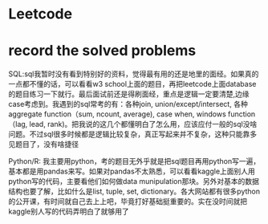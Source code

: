 # Leetcode

# record the solved problems


SQL:sql我暂时没有看到特别好的资料，觉得最有用的还是地里的面经。如果真的一点都不懂的话，可以看看w3 school上面的题目，再把leetcode上面database的题目练习一下就行。最后面试前还是得刷面经，重点是逻辑一定要清楚,边缘case考虑到。我遇到的sql常考的有：各种join, union/except/intersect, 各种aggregate function（sum, ncount, average), case when, windows function（lag, lead, rank)。把我说的这几个都懂明白了怎么用，应该应付一般的sql没啥问题。不过sql很多时候都是逻辑比较复杂，真正写起来并不复杂，这种只能靠多见题目了，没有啥捷径

Python/R: 我主要用python，考的题目无外乎就是把sql题目再用python写一遍，基本都是用pandas来写。如果对pandas不太熟悉，可以看看kaggle上面别人用python写的代码，主要看他们如何做data munipulation那块。另外对基本的数据结构也要了解，比如什么是list, tuple, set, dictionary。各大网站都有很多python的公开课，有时间就自己去上上吧，毕竟打好基础挺重要的。实在没时间就把kaggle别人写的代码弄明白了就够用了
